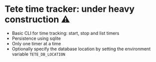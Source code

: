 # Tete time tracker: under heavy construction ⚠️

- Basic CLI for time tracking: start, stop and list timers
- Persistence using sqlite
- Only one timer at a time
- Optionally specify the database location by setting the environment variable
  `TETE_DB_LOCATION`
